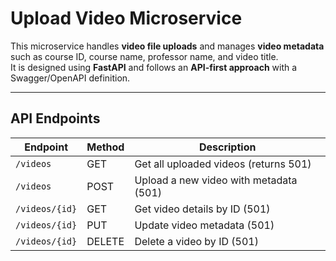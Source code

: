 # Upload Video Microservice

This microservice handles **video file uploads** and manages **video metadata** such as course ID, course name, professor name, and video title.  
It is designed using **FastAPI** and follows an **API-first approach** with a Swagger/OpenAPI definition.

---

## API Endpoints

| Endpoint       | Method | Description                            |
| -------------- | ------ | -------------------------------------- |
| `/videos`      | GET    | Get all uploaded videos (returns 501)  |
| `/videos`      | POST   | Upload a new video with metadata (501) |
| `/videos/{id}` | GET    | Get video details by ID (501)          |
| `/videos/{id}` | PUT    | Update video metadata (501)            |
| `/videos/{id}` | DELETE | Delete a video by ID (501)             |

